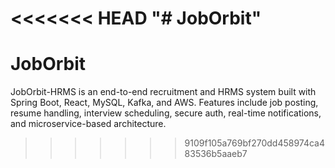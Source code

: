<<<<<<< HEAD
"# JobOrbit" 
=======
# JobOrbit
JobOrbit-HRMS is an end-to-end recruitment and HRMS system built with Spring Boot, React, MySQL, Kafka, and AWS. Features include job posting, resume handling, interview scheduling, secure auth, real-time notifications, and microservice-based architecture.
>>>>>>> 9109f105a769bf270dd458974ca483536b5aaeb7
